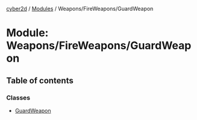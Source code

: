 [cyber2d](../README.md) / [Modules](../modules.md) / Weapons/FireWeapons/GuardWeapon

# Module: Weapons/FireWeapons/GuardWeapon

## Table of contents

### Classes

- [GuardWeapon](../classes/Weapons_FireWeapons_GuardWeapon.GuardWeapon.md)
